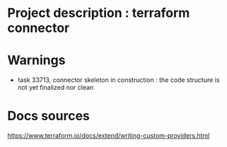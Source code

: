 # Project description : terraform connector

# Warnings
* task 33713, connector skeleton in construction : the code structure is not yet finalized nor clean

# Docs sources
https://www.terraform.io/docs/extend/writing-custom-providers.html
